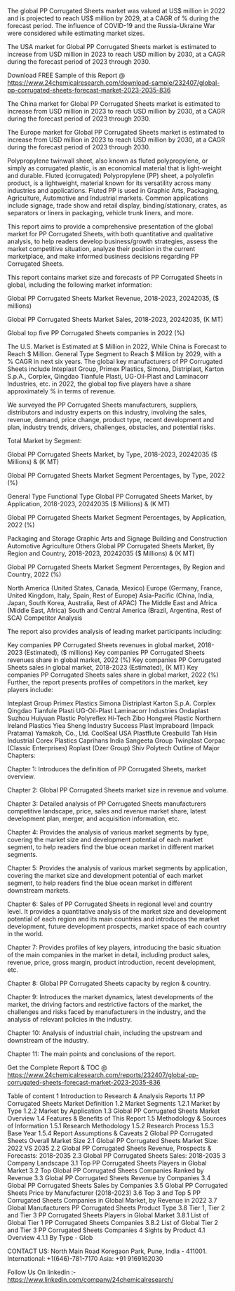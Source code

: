 The global PP Corrugated Sheets market was valued at US$ million in 2022 and is projected to reach US$ million by 2029, at a CAGR of % during the forecast period. The influence of COVID-19 and the Russia-Ukraine War were considered while estimating market sizes.

The USA market for Global PP Corrugated Sheets  market is estimated to increase from USD million in 2023 to reach USD million by 2030, at a CAGR during the forecast period of 2023 through 2030.

Download FREE Sample of this Report @ https://www.24chemicalresearch.com/download-sample/232407/global-pp-corrugated-sheets-forecast-market-2023-2035-836

The China market for Global PP Corrugated Sheets market is estimated to increase from USD million in 2023 to reach USD million by 2030, at a CAGR during the forecast period of 2023 through 2030.

The Europe market for Global PP Corrugated Sheets  market is estimated to increase from USD million in 2023 to reach USD million by 2030, at a CAGR during the forecast period of 2023 through 2030.

Polypropylene twinwall sheet, also known as fluted polypropylene, or simply as corrugated plastic, is an economical material that is light-weight and durable. Fluted (corrugated) Polypropylene (PP) sheet, a polyolefin product, is a lightweight, material known for its versatility across many industries and applications. Fluted PP is used in Graphic Arts, Packaging, Agriculture, Automotive and Industrial markets. Common applications include signage, trade show and retail display, binding/stationary, crates, as separators or liners in packaging, vehicle trunk liners, and more.

This report aims to provide a comprehensive presentation of the global market for PP Corrugated Sheets, with both quantitative and qualitative analysis, to help readers develop business/growth strategies, assess the market competitive situation, analyze their position in the current marketplace, and make informed business decisions regarding PP Corrugated Sheets.

This report contains market size and forecasts of PP Corrugated Sheets in global, including the following market information:

Global PP Corrugated Sheets Market Revenue, 2018-2023, 20242035, ($ millions)

Global PP Corrugated Sheets Market Sales, 2018-2023, 20242035, (K MT)

Global top five PP Corrugated Sheets companies in 2022 (%)

The U.S. Market is Estimated at $ Million in 2022, While China is Forecast to Reach $ Million.
General Type Segment to Reach $ Million by 2029, with a % CAGR in next six years.
The global key manufacturers of PP Corrugated Sheets include Inteplast Group, Primex Plastics, Simona, Distriplast, Karton S.p.A., Corplex, Qingdao Tianfule Plasti, UG-Oil-Plast and Laminacorr Industries, etc. in 2022, the global top five players have a share approximately % in terms of revenue.

We surveyed the PP Corrugated Sheets manufacturers, suppliers, distributors and industry experts on this industry, involving the sales, revenue, demand, price change, product type, recent development and plan, industry trends, drivers, challenges, obstacles, and potential risks.

Total Market by Segment:

Global PP Corrugated Sheets Market, by Type, 2018-2023, 20242035 ($ Millions) & (K MT)

Global PP Corrugated Sheets Market Segment Percentages, by Type, 2022 (%)

General Type
Functional Type
Global PP Corrugated Sheets Market, by Application, 2018-2023, 20242035 ($ Millions) & (K MT)

Global PP Corrugated Sheets Market Segment Percentages, by Application, 2022 (%)

Packaging and Storage
Graphic Arts and Signage
Building and Construction
Automotive
Agriculture
Others
Global PP Corrugated Sheets Market, By Region and Country, 2018-2023, 20242035 ($ Millions) & (K MT)

Global PP Corrugated Sheets Market Segment Percentages, By Region and Country, 2022 (%)

North America (United States, Canada, Mexico)
Europe (Germany, France, United Kingdom, Italy, Spain, Rest of Europe)
Asia-Pacific (China, India, Japan, South Korea, Australia, Rest of APAC)
The Middle East and Africa (Middle East, Africa)
South and Central America (Brazil, Argentina, Rest of SCA)
Competitor Analysis

The report also provides analysis of leading market participants including:

Key companies PP Corrugated Sheets revenues in global market, 2018-2023 (Estimated), ($ millions)
Key companies PP Corrugated Sheets revenues share in global market, 2022 (%)
Key companies PP Corrugated Sheets sales in global market, 2018-2023 (Estimated), (K MT)
Key companies PP Corrugated Sheets sales share in global market, 2022 (%)
Further, the report presents profiles of competitors in the market, key players include:

Inteplast Group
Primex Plastics
Simona
Distriplast
Karton S.p.A.
Corplex
Qingdao Tianfule Plasti
UG-Oil-Plast
Laminacorr Industries
Ondaplast
Suzhou Huiyuan Plastic
Polyreflex Hi-Tech
Zibo Hongwei Plastic
Northern Ireland Plastics
Yiea Sheng Industry
Success Plast
Impraboard (Impack Pratama)
Yamakoh, Co., Ltd.
CoolSeal USA
Plastflute
Creabuild
Tah Hsin Industrial
Corex Plastics
Caprihans India
Sangeeta Group
Twinplast
Corpac (Classic Enterprises)
Roplast (Ozer Group)
Shiv Polytech
Outline of Major Chapters:

Chapter 1: Introduces the definition of PP Corrugated Sheets, market overview.

Chapter 2: Global PP Corrugated Sheets market size in revenue and volume.

Chapter 3: Detailed analysis of PP Corrugated Sheets manufacturers competitive landscape, price, sales and revenue market share, latest development plan, merger, and acquisition information, etc.

Chapter 4: Provides the analysis of various market segments by type, covering the market size and development potential of each market segment, to help readers find the blue ocean market in different market segments.

Chapter 5: Provides the analysis of various market segments by application, covering the market size and development potential of each market segment, to help readers find the blue ocean market in different downstream markets.

Chapter 6: Sales of PP Corrugated Sheets in regional level and country level. It provides a quantitative analysis of the market size and development potential of each region and its main countries and introduces the market development, future development prospects, market space of each country in the world.

Chapter 7: Provides profiles of key players, introducing the basic situation of the main companies in the market in detail, including product sales, revenue, price, gross margin, product introduction, recent development, etc.

Chapter 8: Global PP Corrugated Sheets capacity by region & country.

Chapter 9: Introduces the market dynamics, latest developments of the market, the driving factors and restrictive factors of the market, the challenges and risks faced by manufacturers in the industry, and the analysis of relevant policies in the industry.

Chapter 10: Analysis of industrial chain, including the upstream and downstream of the industry.

Chapter 11: The main points and conclusions of the report.

Get the Complete Report & TOC @ https://www.24chemicalresearch.com/reports/232407/global-pp-corrugated-sheets-forecast-market-2023-2035-836

Table of content
1 Introduction to Research & Analysis Reports
1.1 PP Corrugated Sheets Market Definition
1.2 Market Segments
1.2.1 Market by Type
1.2.2 Market by Application
1.3 Global PP Corrugated Sheets Market Overview
1.4 Features & Benefits of This Report
1.5 Methodology & Sources of Information
1.5.1 Research Methodology
1.5.2 Research Process
1.5.3 Base Year
1.5.4 Report Assumptions & Caveats
2 Global PP Corrugated Sheets Overall Market Size
2.1 Global PP Corrugated Sheets Market Size: 2022 VS 2035
2.2 Global PP Corrugated Sheets Revenue, Prospects & Forecasts: 2018-2035
2.3 Global PP Corrugated Sheets Sales: 2018-2035
3 Company Landscape
3.1 Top PP Corrugated Sheets Players in Global Market
3.2 Top Global PP Corrugated Sheets Companies Ranked by Revenue
3.3 Global PP Corrugated Sheets Revenue by Companies
3.4 Global PP Corrugated Sheets Sales by Companies
3.5 Global PP Corrugated Sheets Price by Manufacturer (2018-2023)
3.6 Top 3 and Top 5 PP Corrugated Sheets Companies in Global Market, by Revenue in 2022
3.7 Global Manufacturers PP Corrugated Sheets Product Type
3.8 Tier 1, Tier 2 and Tier 3 PP Corrugated Sheets Players in Global Market
3.8.1 List of Global Tier 1 PP Corrugated Sheets Companies
3.8.2 List of Global Tier 2 and Tier 3 PP Corrugated Sheets Companies
4 Sights by Product
4.1 Overview
4.1.1 By Type - Glob

CONTACT US:
North Main Road Koregaon Park, Pune, India - 411001.
International: +1(646)-781-7170
Asia: +91 9169162030

Follow Us On linkedin :- https://www.linkedin.com/company/24chemicalresearch/
